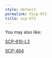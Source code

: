 ```yaml
---
style: default
permalink: Xscp-072
title: scp-072
---
```

You may also like:

[SCP-610-L3](http://scp-wiki.net/scp-610-l3)

[SCP-464](http://scp-wiki.net/scp-464)
